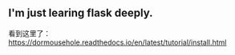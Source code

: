 ## I'm just learing flask deeply.
看到这里了：https://dormousehole.readthedocs.io/en/latest/tutorial/install.html